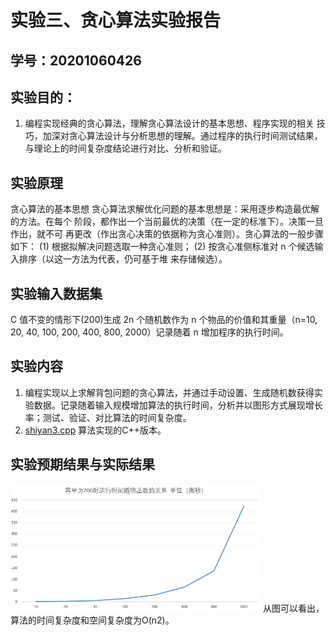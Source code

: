 # 实验三、贪心算法实验报告

## 学号：20201060426


## 实验目的：

1. 编程实现经典的贪心算法，理解贪心算法设计的基本思想、程序实现的相关
技巧，加深对贪心算法设计与分析思想的理解。通过程序的执行时间测试结果，
与理论上的时间复杂度结论进行对比、分析和验证。

## 实验原理
贪心算法的基本思想
贪心算法求解优化问题的基本思想是：采用逐步构造最优解的方法。在每个
阶段，都作出一个当前最优的决策（在一定的标准下）。决策一旦作出，就不可
再更改（作出贪心决策的依据称为贪心准则）。贪心算法的一般步骤如下：
(1) 根据拟解决问题选取一种贪心准则；
(2) 按贪心准侧标准对 n 个候选输入排序（以这一方法为代表，仍可基于堆
来存储候选）。


## 实验输入数据集

C 值不变的情形下(200)生成 2n 个随机数作为 n 个物品的价值和其重量（n=10, 20, 40, 100, 200, 400, 800, 2000）记录随着 n 增加程序的执行时间。

## 实验内容

1. 编程实现以上求解背包问题的贪心算法，并通过手动设置、生成随机数获得实验数据。记录随着输入规模增加算法的执行时间，分析并以图形方式展现增长率；测试、验证、对比算法的时间复杂度。
2. [shiyan3.cpp](shiyan3.cpp) 算法实现的C++版本。

## 实验预期结果与实际结果
<img width="400" alt="f1" src="https://github.com/yydcq123/homework_template/blob/main/pictures/fig7.png?raw=true">
从图可以看出，算法的时间复杂度和空间复杂度为O(n2)。
